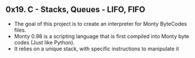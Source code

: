 ## 0x19. C - Stacks, Queues - LIFO, FIFO 

- The goal of this project is to create an interpreter for Monty ByteCodes files.
- Monty 0.98 is a scripting language that is first compiled into Monty byte codes (Just like Python).
- It relies on a unique stack, with specific instructions to manipulate it
